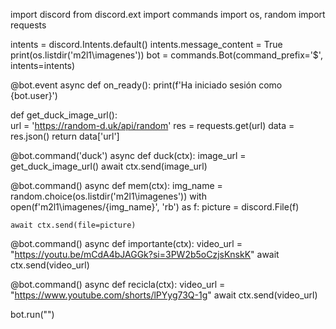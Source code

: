 import discord
from discord.ext import commands
import os, random
import requests

intents = discord.Intents.default()
intents.message_content = True
print(os.listdir('m2l1\imagenes'))
bot = commands.Bot(command_prefix='$', intents=intents)

@bot.event
async def on_ready():
    print(f'Ha iniciado sesión como {bot.user}')

def get_duck_image_url():    
    url = 'https://random-d.uk/api/random'
    res = requests.get(url)
    data = res.json()
    return data['url']

@bot.command('duck')
async def duck(ctx):
    image_url = get_duck_image_url()
    await ctx.send(image_url)

@bot.command()
async def mem(ctx):
    img_name = random.choice(os.listdir('m2l1\imagenes'))
    with open(f'm2l1\imagenes/{img_name}', 'rb') as f:
        picture = discord.File(f)
 
    await ctx.send(file=picture)

@bot.command()
async def importante(ctx):
    video_url = "https://youtu.be/mCdA4bJAGGk?si=3PW2b5oCzjsKnskK"
    await ctx.send(video_url)

@bot.command()
async def recicla(ctx):
    video_url = "https://www.youtube.com/shorts/lPYyg73Q-1g"
    await ctx.send(video_url)


bot.run("")
